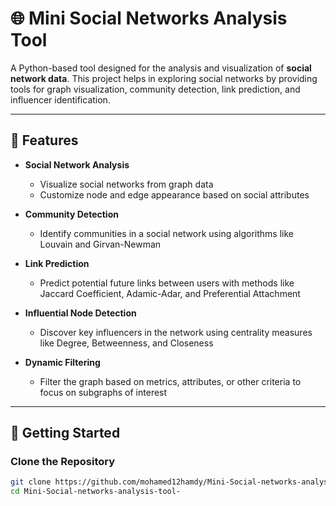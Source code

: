 # 🌐 Mini Social Networks Analysis Tool

A Python-based tool designed for the analysis and visualization of **social network data**. This project helps in exploring social networks by providing tools for graph visualization, community detection, link prediction, and influencer identification.

---

## 🧠 Features

- **Social Network Analysis**  
  - Visualize social networks from graph data
  - Customize node and edge appearance based on social attributes

- **Community Detection**  
  - Identify communities in a social network using algorithms like Louvain and Girvan-Newman

- **Link Prediction**  
  - Predict potential future links between users with methods like Jaccard Coefficient, Adamic-Adar, and Preferential Attachment

- **Influential Node Detection**  
  - Discover key influencers in the network using centrality measures like Degree, Betweenness, and Closeness

- **Dynamic Filtering**  
  - Filter the graph based on metrics, attributes, or other criteria to focus on subgraphs of interest

---

## 🚀 Getting Started

### Clone the Repository

```bash
git clone https://github.com/mohamed12hamdy/Mini-Social-networks-analysis-tool-.git
cd Mini-Social-networks-analysis-tool-
